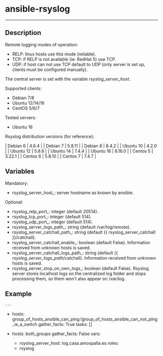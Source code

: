 # ansible-rsyslog
* * *

## Description

Remote logging modes of operation:
- RELP: linux hosts use this mode (reliable).
- TCP: if RELP is not available (ie: RedHat 5) use TCP.
- UDP: if host can not use TCP default to UDP (only server is set up, clients must be configured manually).

The central server is set with the variable _rsyslog_server_host_.

Supported clients:
- Debian 7/8
- Ubuntu 12/14/16
- CentOS 5/6/7

Tested servers:
- Ubuntu 16

Rsyslog distribution versions (for reference):

| Debian 6  | 4.6.4  |
| Debian 7  | 5.8.11 |
| Debian 8  | 8.4.2  |
| Ubuntu 10 | 4.2.0  |
| Ubuntu 12 | 5.8.6  |
| Ubuntu 14 | 7.4.4  |
| Ubuntu 16 | 8.16.0 |
| Centos 5  | 3.22.1 |
| Centos 6  | 5.8.10 |
| Centos 7  | 7.4.7  |

## Variables

Mandatory:
- rsyslog_server_host_: server hostname as known by ansible.

Optional:
- rsyslog_relp_port_: integer (default 20514).
- rsyslog_tcp_port_: integer (default 514).
- rsyslog_udp_port_: integer (default 514).
- rsyslog_server_logs_path_: string (default /var/log/remote).
- rsyslog_server_catchall_path_: string (default {{ rsyslog_server_catchall }}/catchall).
- rsyslog_server_catchall_enable_: boolean (default False). Information received from unknown hosts is saved.
- rsyslog_server_catchall_logs_path_: string (default {{ _rsyslog_server_logs_path_/catchall). Information received from unknown hosts is saved.
- rsyslog_server_stop_on_own_logs_: boolean (default False). Rsyslog server stores localhost logs on the centralized log folder and stops processing them, so them won't also appear on /var/log.

## Example
```
---

```
- hosts: group_of_hosts_ansible_can_ping:!group_of_hosts_ansible_can_not_ping_ie_a_switch
  gather_facts: True
  tasks: []

- hosts: both_groups
  gather_facts: False
  vars:
    - rsyslog_server_host: log.casa.amospalla.es
  roles:
    - rsyslog

```
